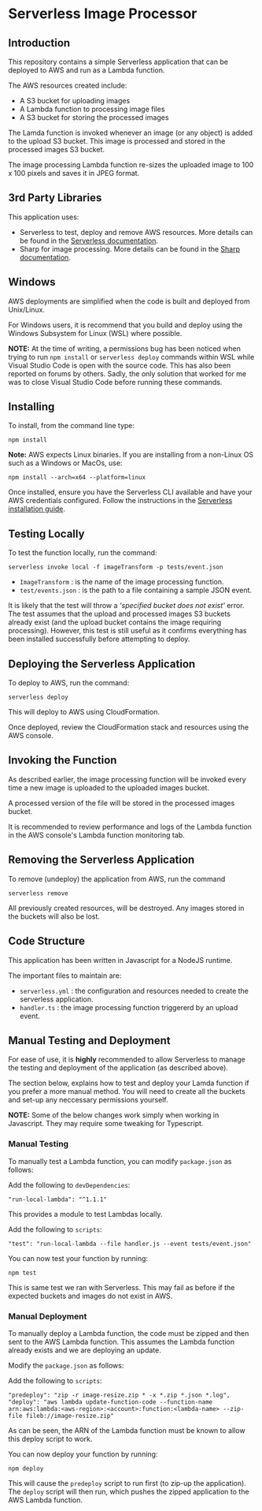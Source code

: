 # Serverless Image Processor

## Introduction

This repository contains a simple Serverless application that can be deployed to AWS and run as a Lambda function.

The AWS resources created include:

- A S3 bucket for uploading images
- A Lambda function to processing image files
- A S3 bucket for storing the processed images

The Lamda function is invoked whenever an image (or any object) is added to the upload S3 bucket. This image is processed and stored in the processed images S3 bucket.

The image processing Lambda function re-sizes the uploaded image to 100 x 100 pixels and saves it in JPEG format.

## 3rd Party Libraries

This application uses:

- Serverless to test, deploy and remove AWS resources. More details can be found in the [Serverless documentation](https://serverless.com/framework/docs/).
- Sharp for image processing. More details can be found in the [Sharp documentation](https://sharp.pixelplumbing.com/).


## Windows

AWS deployments are simplified when the code is built and deployed from Unix/Linux.

For Windows users, it is recommend that you build and deploy using the Windows Subsystem for Linux (WSL) where possible.

**NOTE:** At the time of writing, a permissions bug has been noticed when trying to run `npm install` or `serverless deploy` commands within WSL while Visual Studio Code is open with the source code. This has also been reported on forums by others. Sadly, the only solution that worked for me was to close Visual Studio Code before running these commands.

## Installing

To install, from the command line type:
```
npm install
```

**Note:** AWS expects Linux binaries. If you are installing from a non-Linux OS such as a Windows or MacOs, use:
```
npm install --arch=x64 --platform=linux
```

Once installed, ensure you have the Serverless CLI available and have your AWS credentials configured. Follow the instructions in the [Serverless installation guide](https://serverless.com/framework/docs/providers/aws/guide/installation/).

## Testing Locally

To test the function locally, run the command:
```
serverless invoke local -f imageTransform -p tests/event.json
```

- `ImageTransform` : is the name of the image processing function.
- `test/events.json` : is the path to a file containing a sample JSON event.

It is likely that the test will throw a *'specified bucket does not exist'* error. The test assumes that the upload and processed images S3 buckets already exist (and the upload bucket contains the image requiring processing). However, this test is still useful as it confirms everything has been installed successfully before attempting to deploy.

## Deploying the Serverless Application

To deploy to AWS, run the command:
```
serverless deploy
```

This will deploy to AWS using CloudFormation.

Once deployed, review the CloudFormation stack and resources using the AWS console.

## Invoking the Function

As described earlier, the image processing function will be invoked every time a new image is uploaded to the uploaded images bucket.

A processed version of the file will be stored in the processed images bucket.

It is recommended to review performance and logs of the Lambda function in the AWS console's Lambda function monitoring tab.

## Removing the Serverless Application

To remove (undeploy) the application from AWS, run the command
```
serverless remove
```

All previously created resources, will be destroyed. Any images stored in the buckets will also be lost.

## Code Structure

This application has been written in Javascript for a NodeJS runtime.

The important files to maintain are:

- `serverless.yml` : the configuration and resources needed to create the serverless application.
- `handler.ts` : the image processing function triggererd by an upload event.


## Manual Testing and Deployment

For ease of use, it is **highly** recommended to allow Serverless to manage the testing and deployment of the application (as described above).

The section below, explains how to test and deploy your Lamda function if you prefer a more manual method. You will need to create all the buckets and set-up any neccessary permissions yourself.

**NOTE:** Some of the below changes work simply when working in Javascript. They may require some tweaking for Typescript.

### Manual Testing

To manually test a Lambda function, you can modify `package.json` as follows:

Add the following to `devDependencies`:
```
"run-local-lambda": "^1.1.1"
```

This provides a module to test Lambdas locally.

Add the following to `scripts`:
```
"test": "run-local-lambda --file handler.js --event tests/event.json"
```

You can now test your function by running:

```
npm test
```

This is same test we ran with Serverless. This may fail as before if the expected buckets and images do not exist in AWS.

### Manual Deployment

To manually deploy a Lambda function, the code must be zipped and then sent to the AWS Lambda function. This assumes the Lambda function already exists and we are deploying an update.

Modify the `package.json` as follows:

Add the following to `scripts`:
```
"predeploy": "zip -r image-resize.zip * -x *.zip *.json *.log",
"deploy": "aws lambda update-function-code --function-name arn:aws:lambda:<aws-region>:<account>:function:<lambda-name> --zip-file fileb://image-resize.zip"
```

As can be seen, the ARN of the Lambda function must be known to allow this deploy script to work.

You can now deploy your function by running:

```
npm deploy
```

This will cause the `predeploy` script to run first (to zip-up the application). The `deploy` script will then run, which pushes the zipped application to the AWS Lambda function.
